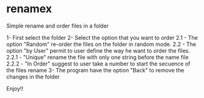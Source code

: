 # renamex

Simple rename and order files in a folder

1- First select the folder
2- Select the option that you want to order
 2.1 - The option "Random" re-order the files on the folder in random mode.
 2.2 - The option "by User" permit to user define the way he want to order the files.
  2.2.1 - "Unique" rename the file with only one string before the name file
  2.2.2 - "In Order" suggest to user take a number to start the secuence of the files rename
3- The program have the option "Back" to remove the changes in the folder

Enjoy!!
